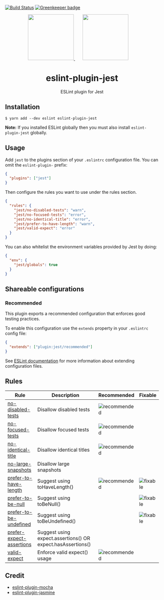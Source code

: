 [![Build Status](https://travis-ci.org/jest-community/eslint-plugin-jest.svg?branch=master)](https://travis-ci.org/jest-community/eslint-plugin-jest)
[![Greenkeeper badge](https://badges.greenkeeper.io/jest-community/eslint-plugin-jest.svg)](https://greenkeeper.io/)

<div align="center">
  <a href="https://eslint.org/">
    <img width="150" height="150" src="https://eslint.org/img/logo.svg">
  </a>
  <a href="https://facebook.github.io/jest/">
    <img width="150" height="150" vspace="" hspace="25" src="https://cdn.worldvectorlogo.com/logos/jest.svg">
  </a>
  <h1>eslint-plugin-jest</h1>
  <p>ESLint plugin for Jest</p>
</div>

## Installation

```
$ yarn add --dev eslint eslint-plugin-jest
```

**Note:** If you installed ESLint globally then you must also install
`eslint-plugin-jest` globally.

## Usage

Add `jest` to the plugins section of your `.eslintrc` configuration file. You
can omit the `eslint-plugin-` prefix:

```json
{
  "plugins": ["jest"]
}
```

Then configure the rules you want to use under the rules section.

```json
{
  "rules": {
    "jest/no-disabled-tests": "warn",
    "jest/no-focused-tests": "error",
    "jest/no-identical-title": "error",
    "jest/prefer-to-have-length": "warn",
    "jest/valid-expect": "error"
  }
}
```

You can also whitelist the environment variables provided by Jest by doing:

```json
{
  "env": {
    "jest/globals": true
  }
}
```

## Shareable configurations

### Recommended

This plugin exports a recommended configuration that enforces good testing
practices.

To enable this configuration use the `extends` property in your `.eslintrc`
config file:

```json
{
  "extends": ["plugin:jest/recommended"]
}
```

See
[ESLint documentation](http://eslint.org/docs/user-guide/configuring#extending-configuration-files)
for more information about extending configuration files.

## Rules

| Rule                                                               | Description                                                 | Recommended                                                             | Fixable                                                     |
| ------------------------------------------------------------------ | ----------------------------------------------------------- | ----------------------------------------------------------------------- | ----------------------------------------------------------- |
| [no-disabled-tests](docs/rules/no-disabled-tests.md)               | Disallow disabled tests                                     | ![recommended](https://img.shields.io/badge/-recommended-lightgrey.svg) |                                                             |
| [no-focused-tests](docs/rules/no-focused-tests.md)                 | Disallow focused tests                                      | ![recommended](https://img.shields.io/badge/-recommended-lightgrey.svg) |                                                             |
| [no-identical-title](docs/rules/no-identical-title.md)             | Disallow identical titles                                   | ![recommended](https://img.shields.io/badge/-recommended-lightgrey.svg) |                                                             |
| [no-large-snapshots](docs/rules/no-large-snapshots.md)             | Disallow large snapshots                                    |                                                                         |                                                             |
| [prefer-to-have-length](docs/rules/prefer-to-have-length.md)       | Suggest using toHaveLength()                                | ![recommended](https://img.shields.io/badge/-recommended-lightgrey.svg) | ![fixable](https://img.shields.io/badge/-fixable-green.svg) |
| [prefer-to-be-null](docs/rules/prefer-to-be-null.md)               | Suggest using toBeNull()                                    |                                                                         | ![fixable](https://img.shields.io/badge/-fixable-green.svg) |
| [prefer-to-be-undefined](docs/rules/prefer-to-be-undefined.md)     | Suggest using toBeUndefined()                               |                                                                         | ![fixable](https://img.shields.io/badge/-fixable-green.svg) |
| [prefer-expect-assertions](docs/rules/prefer-expect-assertions.md) | Suggest using expect.assertions() OR expect.hasAssertions() |                                                                         |                                                             |
| [valid-expect](docs/rules/valid-expect.md)                         | Enforce valid expect() usage                                | ![recommended](https://img.shields.io/badge/-recommended-lightgrey.svg) |                                                             |

## Credit

* [eslint-plugin-mocha](https://github.com/lo1tuma/eslint-plugin-mocha)
* [eslint-plugin-jasmine](https://github.com/tlvince/eslint-plugin-jasmine)
